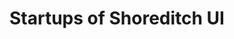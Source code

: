 ---
layout: gallery
title: Startups of Shoreditch UI
category: portfolio
image: shoreditch
info: Quick redesign of the Startups of Shoreditch game UI, part of the <a href='https://siliconmilkroundabout.wazoku.com/'>Silicon Milkroundabout Programming Competition</a>. HTML / CSS, icons by <a href='http://p.yusukekamiyamane.com/'>Yusuke Kamiyamane</a>
---